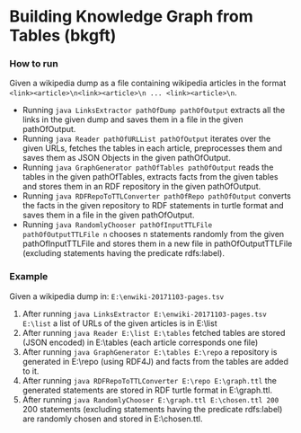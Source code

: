 # Building Knowledge Graph from Tables (bkgft)
### How to run 
Given a wikipedia dump as a file containing wikipedia articles in the format `<link><article>\n<link><article>\n ... <link><article>\n`.
* Running `java LinksExtractor pathOfDump pathOfOutput` extracts all the links in the given dump and saves them in a file in the given pathOfOutput.
* Running `java Reader pathOfURLList pathOfOutput` iterates over the given URLs, fetches the tables in each article, preprocesses them and saves them as JSON Objects in the given pathOfOutput.
* Running `java GraphGenerator pathOfTables pathOfOutput` reads the tables in the given pathOfTables, extracts facts from the given tables and stores them in an RDF repository in the given pathOfOutput.
* Running `java RDFRepoToTTLConverter pathOfRepo pathOfOutput` converts the facts in the given repository to RDF statements in turtle format and saves them in a file in the given pathOfOutput.
* Running `java RandomlyChooser pathOfInputTTLFile pathOfOutputTTLFile n` chooses n statements randomly from the given pathOfInputTTLFile and stores them in a new file in pathOfOutputTTLFile (excluding statements having the predicate rdfs:label).
### Example
Given a wikipedia dump in: `E:\enwiki-20171103-pages.tsv`
1. After running `java LinksExtractor E:\enwiki-20171103-pages.tsv E:\list` a list of URLs of the given articles is in E:\list
2. After running `java Reader E:\list E:\tables` fetched tables are stored (JSON encoded) in E:\tables (each article corresponds one file)
3. After running `java GraphGenerator E:\tables E:\repo` a repository is generated in E:\repo (using RDF4J) and facts from the tables are added to it.
4. After running `java RDFRepoToTTLConverter E:\repo E:\graph.ttl` the generated statements are stored in RDF turtle format in E:\graph.ttl.
5. After running `java RandomlyChooser E:\graph.ttl E:\chosen.ttl 200` 200 statements (excluding statements having the predicate rdfs:label) are randomly chosen and stored in E:\chosen.ttl.
